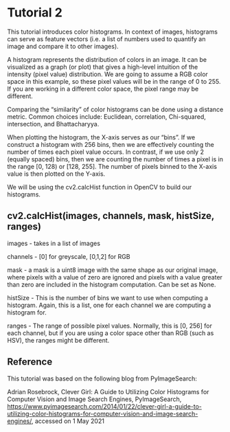 # Tutorial 2
This tutorial introduces color histograms. In context of images, histograms can serve as feature vectors (i.e. a list of numbers used to quantify an image and compare it to other images).
  
A histogram represents the distribution of colors in an image. 
It can be visualized as a graph (or plot) that gives a high-level intuition of the intensity (pixel value) distribution. 
We are going to assume a RGB color space in this example, so these pixel values will be in the range of 0 to 255. 
If you are working in a different color space, the pixel range may be different.  

Comparing the “similarity” of color histograms can be done using a distance metric. Common choices include: Euclidean, correlation, Chi-squared, intersection, and Bhattacharyya.  
    
When plotting the histogram, the X-axis serves as our “bins”. 
If we construct a histogram with 256 bins, then we are effectively counting the number of times each pixel value occurs. 
In contrast, if we use only 2 (equally spaced) bins, then we are counting the number of times a pixel is in the range [0, 128) or [128, 255]. 
The number of pixels binned to the X-axis value is then plotted on the Y-axis.  

We will be using the cv2.calcHist function in OpenCV to build our histograms.  
## cv2.calcHist(images, channels, mask, histSize, ranges)  
images - takes in a list of images
  
channels - [0] for greyscale, [0,1,2] for RGB  
  
mask - a mask is a uint8 image with the same shape as our original image, where pixels with a value of zero are ignored and pixels with a value greater than zero are included in the histogram computation. Can be set as None.
  
histSize - This is the number of bins we want to use when computing a histogram. Again, this is a list, one for each channel we are computing a histogram for.
  
ranges - The range of possible pixel values. Normally, this is [0, 256] for each channel, but if you are using a color space other than RGB (such as HSV), the ranges might be different.
  
## Reference
This tutorial was based on the following blog from PyImageSearch:
  
Adrian Rosebrock, Clever Girl: A Guide to Utilizing Color Histograms for Computer Vision and Image Search Engines, PyImageSearch, https://www.pyimagesearch.com/2014/01/22/clever-girl-a-guide-to-utilizing-color-histograms-for-computer-vision-and-image-search-engines/, accessed on 1 May 2021
